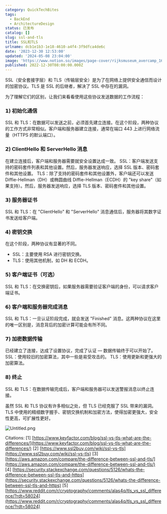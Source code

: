 ```yaml
---
category: QuickTechBites
tags:
  - BackEnd
  - ArchitectureDesign
status: 已发布
catalog: []
slug: ssl-and-tls
title: SSL和TLS
urlname: dcb1e1b3-1e18-4610-a4f4-3f9dfca4de6c
date: '2023-12-30 12:53:00'
updated: '2024-05-08 23:04:00'
image: 'https://www.notion.so/images/page-cover/rijksmuseum_avercamp_1620.jpg'
published: 2022-12-30T08:00:00.000Z
---
```


SSL（安全套接字层）和 TLS（传输层安全）是为了在网络上提供安全通信而设计的加密协议。TLS 是 SSL 的后继者，解决了 SSL 中存在的漏洞。


为了理解它们的区别，让我们来看看使用这些协议发送数据的工作流程：


### 𝟭) 初始化通信


SSL 和 TLS：在数据可以发送之前，必须首先建立连接。在这个阶段，两种协议的工作方式非常相似。客户端和服务器建立连接，通常在端口 443 上进行网络流量（HTTPS 的默认端口）。


### 𝟮) ClientHello 和 ServerHello 消息


在建立连接后，客户端和服务器需要就安全设置达成一致。
SSL：客户端发送支持的密码套件列表和其他设置。然后，服务器发送响应，选择 SSL 版本、密码套件和其他设置。
TLS：除了支持的密码套件和其他设置外，客户端还可以发送 Diffie-Hellman（DH）或椭圆曲线 Diffie-Hellman（ECDH）的 "key share"（如果支持）。然后，服务器发送响应，选择 TLS 版本、密码套件和其他设置。


### 𝟯) 服务器证书


SSL 和 TLS：在 "ClientHello" 和 "ServerHello" 消息通信后，服务器将其数字证书发送给客户端。


### 𝟰) 密钥交换


在这个阶段，两种协议有显著的不同。
- SSL：主要使用 RSA 进行密钥交换。
- TLS：使用其他机制，如 DH 和 ECDH。


### 𝟱) 客户端证书（可选）


SSL 和 TLS：在交换密钥后，如果服务器需要验证客户端的身份，可以请求客户端证书。


### 𝟲) 客户端和服务器完成消息


SSL 和 TLS：一旦认证阶段完成，就会发送 "Finished" 消息。这两种协议在这里的唯一区别是，消息背后的加密计算可能会有所不同。


### 𝟳) 加密数据传输


已经建立了连接，达成了设置协议，完成了认证 — 数据传输终于可以开始了。
SSL：使用较旧的加密算法，其中一些是易受攻击的。
TLS：使用更新和更强大的加密算法。


### 𝟴) 终止


SSL 和 TLS：在数据传输完成后，客户端和服务器可以发送警报消息以终止连接。


虽然 SSL 和 TLS 协议有许多相似之处，但 TLS 已经克服了 SSL 带来的漏洞。TLS 中使用的精细数字握手、密钥交换机制和加密方法，使得加密更强大，安全性更高，可扩展性更好。


![Untitled.png](https://prod-files-secure.s3.us-west-2.amazonaws.com/5d24fe63-e567-4804-86f9-9fdc62e13082/8ff987c5-7f31-4b50-83f5-c69ee7578c4a/Untitled.png?X-Amz-Algorithm=AWS4-HMAC-SHA256&X-Amz-Content-Sha256=UNSIGNED-PAYLOAD&X-Amz-Credential=ASIAZI2LB466XGLO6K4I%2F20250211%2Fus-west-2%2Fs3%2Faws4_request&X-Amz-Date=20250211T213313Z&X-Amz-Expires=3600&X-Amz-Security-Token=IQoJb3JpZ2luX2VjEMT%2F%2F%2F%2F%2F%2F%2F%2F%2F%2FwEaCXVzLXdlc3QtMiJHMEUCIDeNh0VnlBTeqLXuwjmnka1hJq%2BGYTsYbjh5l%2FcpAKTuAiEAxLp43j84encDF0EcrYgrqYeGkJfHmqn%2BjB%2BJhrEd8L8qiAQI3f%2F%2F%2F%2F%2F%2F%2F%2F%2F%2FARAAGgw2Mzc0MjMxODM4MDUiDHJ6kyhqiPQVNhLdGCrcAzAnKEuCTC8Ne%2Bpfpas%2FQI2gf6zDsqxjATjF18OuQdYV5krSxvoJRoy%2Fap2Km7OdFErENw9PYyHd%2F%2FLm5KfMz2aN701i%2FqfQIqLybjm49ov8wgayPP64qKBahRazaE%2FhA0nk8ScQ9qI2hKwvLeD%2BKA9S7FgSf1D1H%2BQnKRiTFXFwhdXlDWUpKD5OXlr4yVyUqdfbJmifaX%2B0Pkx%2FfxJ4CpCrEq2ypQa3D7tiYQe30ofErrHt4q0NMdATzayuD9iS47ODQYU90XL212zO4C6R8zDW2zUpSqXryE6HCy6DC65vj2FnHiSca4ci%2B7YMSawLYWqQQS8dIV2aw4sUc53WalG5EMte2L65HrrgsTB61wQdcJIK2G7kJuCYIEUQtNZUvR3q3Mv1yEJXYwGh%2Ff9ND5Ezxf2%2B5oGC6qCGaThdaQwaN%2BX8gTZuroldbuRFbT8j1o2EIqPZOeaeotJW48fk%2BK3yeLmQtyC%2FZkroVQi11k%2FzH%2FbYlhRn9oi2x21e7pglLU49JIIIPETbDblb37z%2F0rm4afO6MuiHEo%2F5Nd2WeEpnI64jcGQP64dTgI3LJfqqDPM12xQm4ybZN%2FSjbYBNUWg0KVbAp9EAcAv1nJEkapZkPXlHsOHoehs268bkMMfIrr0GOqUBkQ9J3SPrXs%2FzQMI09pQq3KfUnlg94foGcemhKlKcMbpaBI8Md2q70Pt8TTiOOq6p3Uj6jXfAkioZoWdFd8%2FaWekdRW%2BUxf8fc79LkpdBQjY%2Fe%2F6Za3%2B4VG0hHmk1eU01HGvS7%2FOsy%2FbqyXDWZD6MZqkW6FHaRWLkMcxvKcxrQ7TxDfPJghYL2bGePYqSgJrsOhGrFkkEUR7BQ5bU3U7%2BX8%2BoHJ7z&X-Amz-Signature=74e86e1fa9afa94331a5ecaec574e1fa29b97068319da336809fe9863109ddcf&X-Amz-SignedHeaders=host&x-id=GetObject)


Citations:
[1] [https://www.keyfactor.com/blog/ssl-vs-tls-what-are-the-differences/](https://www.keyfactor.com/blog/ssl-vs-tls-what-are-the-differences/)
[2] [https://www.ssl2buy.com/wiki/ssl-vs-tls](https://www.ssl2buy.com/wiki/ssl-vs-tls)
[3] [https://aws.amazon.com/compare/the-difference-between-ssl-and-tls/](https://aws.amazon.com/compare/the-difference-between-ssl-and-tls/)
[4] [https://security.stackexchange.com/questions/5126/whats-the-difference-between-ssl-tls-and-https](https://security.stackexchange.com/questions/5126/whats-the-difference-between-ssl-tls-and-https)
[5] [https://www.reddit.com/r/cryptography/comments/alas4q/tls_vs_ssl_difference/?rdt=58024](https://www.reddit.com/r/cryptography/comments/alas4q/tls_vs_ssl_difference/?rdt=58024)

